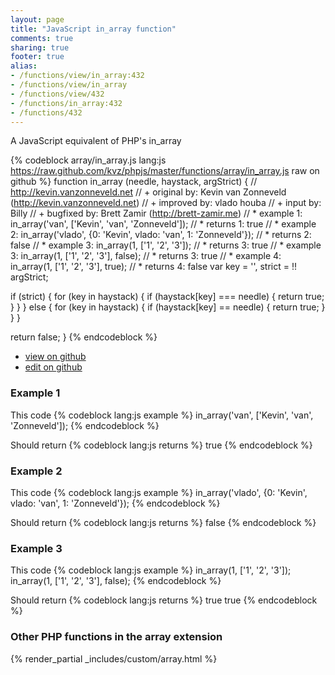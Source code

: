 ```yaml
---
layout: page
title: "JavaScript in_array function"
comments: true
sharing: true
footer: true
alias:
- /functions/view/in_array:432
- /functions/view/in_array
- /functions/view/432
- /functions/in_array:432
- /functions/432
---
```

<!-- Generated by Rakefile:build -->
A JavaScript equivalent of PHP's in_array

{% codeblock array/in_array.js lang:js https://raw.github.com/kvz/phpjs/master/functions/array/in_array.js raw on github %}
function in_array (needle, haystack, argStrict) {
  // http://kevin.vanzonneveld.net
  // +   original by: Kevin van Zonneveld (http://kevin.vanzonneveld.net)
  // +   improved by: vlado houba
  // +   input by: Billy
  // +   bugfixed by: Brett Zamir (http://brett-zamir.me)
  // *     example 1: in_array('van', ['Kevin', 'van', 'Zonneveld']);
  // *     returns 1: true
  // *     example 2: in_array('vlado', {0: 'Kevin', vlado: 'van', 1: 'Zonneveld'});
  // *     returns 2: false
  // *     example 3: in_array(1, ['1', '2', '3']);
  // *     returns 3: true
  // *     example 3: in_array(1, ['1', '2', '3'], false);
  // *     returns 3: true
  // *     example 4: in_array(1, ['1', '2', '3'], true);
  // *     returns 4: false
  var key = '',
    strict = !! argStrict;

  if (strict) {
    for (key in haystack) {
      if (haystack[key] === needle) {
        return true;
      }
    }
  } else {
    for (key in haystack) {
      if (haystack[key] == needle) {
        return true;
      }
    }
  }

  return false;
}
{% endcodeblock %}

 - [view on github](https://github.com/kvz/phpjs/blob/master/functions/array/in_array.js)
 - [edit on github](https://github.com/kvz/phpjs/edit/master/functions/array/in_array.js)

### Example 1
This code
{% codeblock lang:js example %}
in_array('van', ['Kevin', 'van', 'Zonneveld']);
{% endcodeblock %}

Should return
{% codeblock lang:js returns %}
true
{% endcodeblock %}

### Example 2
This code
{% codeblock lang:js example %}
in_array('vlado', {0: 'Kevin', vlado: 'van', 1: 'Zonneveld'});
{% endcodeblock %}

Should return
{% codeblock lang:js returns %}
false
{% endcodeblock %}

### Example 3
This code
{% codeblock lang:js example %}
in_array(1, ['1', '2', '3']);
in_array(1, ['1', '2', '3'], false);
{% endcodeblock %}

Should return
{% codeblock lang:js returns %}
true
true
{% endcodeblock %}


### Other PHP functions in the array extension
{% render_partial _includes/custom/array.html %}
